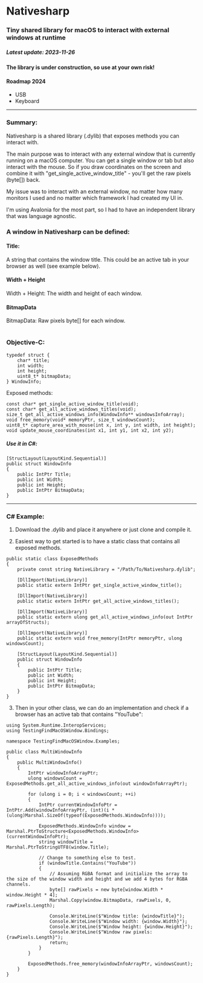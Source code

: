 # Nativesharp

### Tiny shared library for macOS to interact with external windows at runtime
##### Latest update: 2023-11-26

#### The library is under construction, so use at your own risk!

#### Roadmap 2024
- USB
- Keyboard

-------------
### Summary:
Nativesharp is a shared library (.dylib) that exposes methods you can interact with.

The main purpose was to interact with any external window that is currently running on a macOS computer.
You can get a single window or tab but also interact with the mouse. So if you draw coordinates on the screen and combine it with "get_single_active_window_title" - you'll get the raw pixels (byte[]) back.

My issue was to interact with an external window, no matter how many monitors I used and no matter which framework I had created my UI in.

I'm using Avalonia for the most part, so I had to have an independent library that was language agnostic.

### A window in Nativesharp can be defined:

#### Title: 
A string that contains the window title. This could be an active tab in your browser as well (see example below).
#### Width + Height
Width + Height: The width and height of each window.
#### BitmapData
BitmapData: Raw pixels byte[] for each window.
#
### Objective-C:
```
typedef struct {
    char* title;
    int width;
    int height;
    uint8_t* bitmapData;
} WindowInfo;
```
Exposed methods:
```
const char* get_single_active_window_title(void);
const char* get_all_active_windows_titles(void);
size_t get_all_active_windows_info(WindowInfo** windowsInfoArray);
void free_memory(void* memoryPtr, size_t windowsCount);
uint8_t* capture_area_with_mouse(int x, int y, int width, int height);
void update_mouse_coordinates(int x1, int y1, int x2, int y2);
```

##### Use it in C#:
```
[StructLayout(LayoutKind.Sequential)]
public struct WindowInfo
{
    public IntPtr Title;
    public int Width;
    public int Height;
    public IntPtr BitmapData;
}
```
-------------
### C# Example:
1. Download the .dylib and place it anywhere or just clone and compile it.

2. Easiest way to get started is to have a static class that contains all exposed methods.
```
public static class ExposedMethods
{
    private const string NativeLibrary = "/Path/To/Nativesharp.dylib";
    
    [DllImport(NativeLibrary)]
    public static extern IntPtr get_single_active_window_title();
    
    [DllImport(NativeLibrary)]
    public static extern IntPtr get_all_active_windows_titles();
    
    [DllImport(NativeLibrary)]
    public static extern ulong get_all_active_windows_info(out IntPtr arrayOfStructs);
    
    [DllImport(NativeLibrary)]
    public static extern void free_memory(IntPtr memoryPtr, ulong windowsCount);

    [StructLayout(LayoutKind.Sequential)]
    public struct WindowInfo
    {
        public IntPtr Title;
        public int Width;
        public int Height;
        public IntPtr BitmapData;
    }
}
```

3. Then in your other class, we can do an implementation and check if a browser has an active tab that contains "YouTube":
```
using System.Runtime.InteropServices;
using TestingFindMacOSWindow.Bindings;

namespace TestingFindMacOSWindow.Examples;

public class MultiWindowInfo
{
    public MultiWindowInfo()
    {
        IntPtr windowInfoArrayPtr;
        ulong windowsCount = ExposedMethods.get_all_active_windows_info(out windowInfoArrayPtr);

        for (ulong i = 0; i < windowsCount; ++i)
        {
            IntPtr currentWindowInfoPtr = IntPtr.Add(windowInfoArrayPtr, (int)(i * (ulong)Marshal.SizeOf(typeof(ExposedMethods.WindowInfo))));
            
            ExposedMethods.WindowInfo window = Marshal.PtrToStructure<ExposedMethods.WindowInfo>(currentWindowInfoPtr);
            string windowTitle = Marshal.PtrToStringUTF8(window.Title);
            
            // Change to something else to test.
            if (windowTitle.Contains("YouTube"))
            {
                // Assuming RGBA format and initialize the array to the size of the window width and height and we add 4 bytes for RGBA channels.
                byte[] rawPixels = new byte[window.Width * window.Height * 4];
                Marshal.Copy(window.BitmapData, rawPixels, 0, rawPixels.Length);

                Console.WriteLine($"Window title: {windowTitle}");
                Console.WriteLine($"Window width: {window.Width}");
                Console.WriteLine($"Window height: {window.Height}");
                Console.WriteLine($"Window raw pixels: {rawPixels.Length}");
                return;
            }
        }
        
        ExposedMethods.free_memory(windowInfoArrayPtr, windowsCount);
    }
}
```
